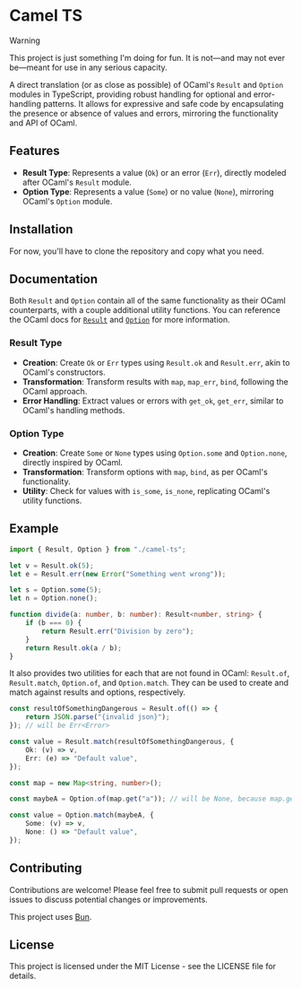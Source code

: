 # Camel TS

> [!WARNING]  
> This project is just something I'm doing for fun. It is not—and may not ever be—meant for use in any serious capacity.

A direct translation (or as close as possible) of OCaml's `Result` and `Option` modules in TypeScript, providing robust handling for optional and error-handling patterns. It allows for expressive and safe code by encapsulating the presence or absence of values and errors, mirroring the functionality and API of OCaml.

## Features

-   **Result Type**: Represents a value (`Ok`) or an error (`Err`), directly modeled after OCaml's `Result` module.
-   **Option Type**: Represents a value (`Some`) or no value (`None`), mirroring OCaml's `Option` module.

## Installation

For now, you'll have to clone the repository and copy what you need.

## Documentation

Both `Result` and `Option` contain all of the same functionality as their OCaml counterparts, with a couple additional utility functions. You can reference the OCaml docs for [`Result`](https://v2.ocaml.org/api/Result.html) and [`Option`](https://v2.ocaml.org/api/Option.html) for more information.

### Result Type

-   **Creation**: Create `Ok` or `Err` types using `Result.ok` and `Result.err`, akin to OCaml's constructors.
-   **Transformation**: Transform results with `map`, `map_err`, `bind`, following the OCaml approach.
-   **Error Handling**: Extract values or errors with `get_ok`, `get_err`, similar to OCaml's handling methods.

### Option Type

-   **Creation**: Create `Some` or `None` types using `Option.some` and `Option.none`, directly inspired by OCaml.
-   **Transformation**: Transform options with `map`, `bind`, as per OCaml's functionality.
-   **Utility**: Check for values with `is_some`, `is_none`, replicating OCaml's utility functions.

## Example

```typescript
import { Result, Option } from "./camel-ts";

let v = Result.ok(5);
let e = Result.err(new Error("Something went wrong"));

let s = Option.some(5);
let n = Option.none();

function divide(a: number, b: number): Result<number, string> {
    if (b === 0) {
        return Result.err("Division by zero");
    }
    return Result.ok(a / b);
}
```

It also provides two utilities for each that are not found in OCaml: `Result.of`, `Result.match`, `Option.of`, and `Option.match`. They can be used to create and match against results and options, respectively.

```ts
const resultOfSomethingDangerous = Result.of(() => {
    return JSON.parse("{invalid json}");
}); // will be Err<Error>

const value = Result.match(resultOfSomethingDangerous, {
    Ok: (v) => v,
    Err: (e) => "Default value",
});

const map = new Map<string, number>();

const maybeA = Option.of(map.get("a")); // will be None, because map.get("a") returns undefined

const value = Option.match(maybeA, {
    Some: (v) => v,
    None: () => "Default value",
});
```

## Contributing

Contributions are welcome! Please feel free to submit pull requests or open issues to discuss potential changes or improvements.

This project uses [Bun](https://bun.sh).

## License

This project is licensed under the MIT License - see the LICENSE file for details.
